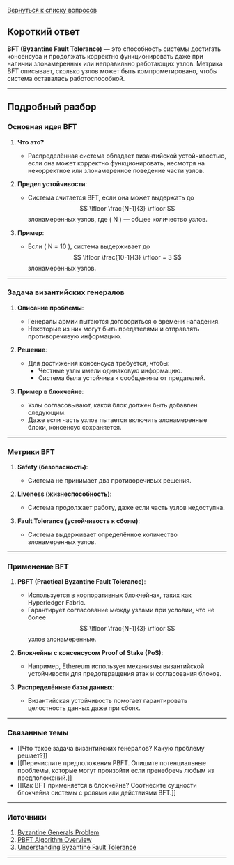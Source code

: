 [Вернуться к списку вопросов](3.%20Список%20вопросов)
## Короткий ответ

**BFT (Byzantine Fault Tolerance)** — это способность системы достигать консенсуса и продолжать корректно функционировать даже при наличии злонамеренных или неправильно работающих узлов. Метрика BFT описывает, сколько узлов может быть компрометировано, чтобы система оставалась работоспособной.

---

## Подробный разбор

### Основная идея BFT

1. **Что это?**
   - Распределённая система обладает византийской устойчивостью, если она может корректно функционировать, несмотря на некорректное или злонамеренное поведение части узлов.

2. **Предел устойчивости**:
   - Система считается BFT, если она может выдержать до $$ \lfloor \frac{N-1}{3} \rfloor $$ злонамеренных узлов, где \( N \) — общее количество узлов.

3. **Пример**:
   - Если \( N = 10 \), система выдерживает до $$ \lfloor \frac{10-1}{3} \rfloor = 3 $$ злонамеренных узлов.

---

### Задача византийских генералов

1. **Описание проблемы**:
   - Генералы армии пытаются договориться о времени нападения.
   - Некоторые из них могут быть предателями и отправлять противоречивую информацию.

2. **Решение**:
   - Для достижения консенсуса требуется, чтобы:
     - Честные узлы имели одинаковую информацию.
     - Система была устойчива к сообщениям от предателей.

3. **Пример в блокчейне**:
   - Узлы согласовывают, какой блок должен быть добавлен следующим.
   - Даже если часть узлов пытается включить злонамеренные блоки, консенсус сохраняется.

---

### Метрики BFT

1. **Safety (безопасность)**:
   - Система не принимает два противоречивых решения.

2. **Liveness (жизнеспособность)**:
   - Система продолжает работу, даже если часть узлов недоступна.

3. **Fault Tolerance (устойчивость к сбоям)**:
   - Система выдерживает определённое количество злонамеренных узлов.

---

### Применение BFT

1. **PBFT (Practical Byzantine Fault Tolerance)**:
   - Используется в корпоративных блокчейнах, таких как Hyperledger Fabric.
   - Гарантирует согласование между узлами при условии, что не более $$ \lfloor \frac{N-1}{3} \rfloor $$ узлов злонамеренные.

2. **Блокчейны с консенсусом Proof of Stake (PoS)**:
   - Например, Ethereum использует механизмы византийской устойчивости для предотвращения атак и согласования блоков.

3. **Распределённые базы данных**:
   - Византийская устойчивость помогает гарантировать целостность данных даже при сбоях.

---

### Связанные темы

- [[Что такое задача византийских генералов? Какую проблему решает?]]
- [[Перечислите предположения PBFT. Опишите потенциальные проблемы, которые могут произойти если пренебречь любым из предположений.]]
- [[Как BFT применяется в блокчейне? Соотнесите сущности блокчейна системы с ролями или действиями BFT.]]

---

### Источники

1. [Byzantine Generals Problem](https://lamport.azurewebsites.net/pubs/byz.pdf)
2. [PBFT Algorithm Overview](https://medium.com/consensus-algorithms/practical-byzantine-fault-tolerance-explained-69256cf5e648)
3. [Understanding Byzantine Fault Tolerance](https://jepsen.io/)

---
